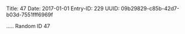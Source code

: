 Title: 47
Date: 2017-01-01
Entry-ID: 229
UUID: 09b29829-c85b-42d7-b03d-7551fff6969f

.....
Random ID 47
